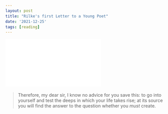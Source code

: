 ```yaml
---
layout: post
title: "Rilke's first Letter to a Young Poet"
date: '2021-12-25'
tags: [reading]
---
```


![rilke](/assets/rilke.pdf)

<blockquote>Therefore, my dear sir, I know no advice for you save this: to go into yourself and test the deeps in which your life takes rise; at its source you will find the answer to the question whether you <em>must</em> create.</blockquote>
